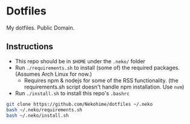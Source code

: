 # Dotfiles

My dotfiles. Public Domain.

## Instructions

- This repo should be in `$HOME` under the `.neko/` folder
- Run `./requirements.sh` to install (some of) the required packages. (Assumes Arch Linux for now.)
	- Requires npm & nodejs for some of the RSS functionality. (the requirements.sh script doesn't handle npm installation. Use `nvm`)
- Run `./install.sh` to install this repo's `.bashrc`

```bash
git clone https://github.com/Nekohime/dotfiles ~/.neko
bash ~/.neko/requirements.sh
bash ~/.neko/install.sh
```
